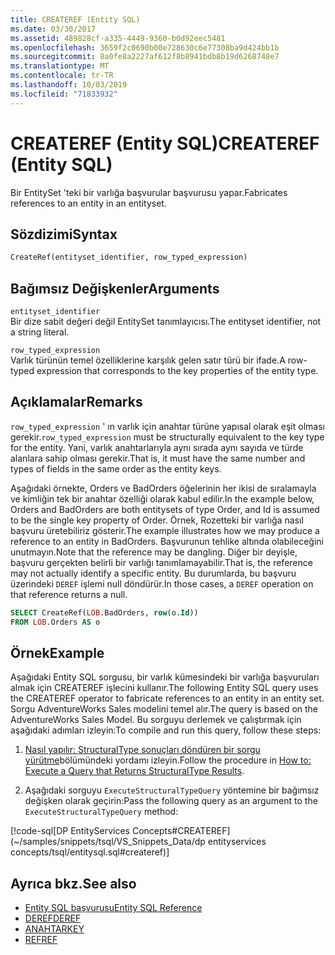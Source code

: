 ```yaml
---
title: CREATEREF (Entity SQL)
ms.date: 03/30/2017
ms.assetid: 489828cf-a335-4449-9360-b0d92eec5481
ms.openlocfilehash: 3659f2c0690b00e728630c6e77308ba9d424bb1b
ms.sourcegitcommit: 8a0fe8a2227af612f8b8941bdb8b19d6268748e7
ms.translationtype: MT
ms.contentlocale: tr-TR
ms.lasthandoff: 10/03/2019
ms.locfileid: "71833932"
---
```

# <a name="createref-entity-sql"></a><span data-ttu-id="6edc5-102">CREATEREF (Entity SQL)</span><span class="sxs-lookup"><span data-stu-id="6edc5-102">CREATEREF (Entity SQL)</span></span>
<span data-ttu-id="6edc5-103">Bir EntitySet 'teki bir varlığa başvurular başvurusu yapar.</span><span class="sxs-lookup"><span data-stu-id="6edc5-103">Fabricates references to an entity in an entityset.</span></span>  
  
## <a name="syntax"></a><span data-ttu-id="6edc5-104">Sözdizimi</span><span class="sxs-lookup"><span data-stu-id="6edc5-104">Syntax</span></span>  
  
```sql  
CreateRef(entityset_identifier, row_typed_expression)  
```  
  
## <a name="arguments"></a><span data-ttu-id="6edc5-105">Bağımsız Değişkenler</span><span class="sxs-lookup"><span data-stu-id="6edc5-105">Arguments</span></span>  
 `entityset_identifier`  
 <span data-ttu-id="6edc5-106">Bir dize sabit değeri değil EntitySet tanımlayıcısı.</span><span class="sxs-lookup"><span data-stu-id="6edc5-106">The entityset identifier, not a string literal.</span></span>  
  
 `row_typed_expression`  
 <span data-ttu-id="6edc5-107">Varlık türünün temel özelliklerine karşılık gelen satır türü bir ifade.</span><span class="sxs-lookup"><span data-stu-id="6edc5-107">A row-typed expression that corresponds to the key properties of the entity type.</span></span>  
  
## <a name="remarks"></a><span data-ttu-id="6edc5-108">Açıklamalar</span><span class="sxs-lookup"><span data-stu-id="6edc5-108">Remarks</span></span>  
 <span data-ttu-id="6edc5-109">`row_typed_expression` ' ın varlık için anahtar türüne yapısal olarak eşit olması gerekir.</span><span class="sxs-lookup"><span data-stu-id="6edc5-109">`row_typed_expression` must be structurally equivalent to the key type for the entity.</span></span> <span data-ttu-id="6edc5-110">Yani, varlık anahtarlarıyla aynı sırada aynı sayıda ve türde alanlara sahip olması gerekir.</span><span class="sxs-lookup"><span data-stu-id="6edc5-110">That is, it must have the same number and types of fields in the same order as the entity keys.</span></span>  
  
 <span data-ttu-id="6edc5-111">Aşağıdaki örnekte, Orders ve BadOrders öğelerinin her ikisi de sıralamayla ve kimliğin tek bir anahtar özelliği olarak kabul edilir.</span><span class="sxs-lookup"><span data-stu-id="6edc5-111">In the example below, Orders and BadOrders are both entitysets of type Order, and Id is assumed to be the single key property of Order.</span></span> <span data-ttu-id="6edc5-112">Örnek, Rozetteki bir varlığa nasıl başvuru üretebiliriz gösterir.</span><span class="sxs-lookup"><span data-stu-id="6edc5-112">The example illustrates how we may produce a reference to an entity in BadOrders.</span></span> <span data-ttu-id="6edc5-113">Başvurunun tehlike altında olabileceğini unutmayın.</span><span class="sxs-lookup"><span data-stu-id="6edc5-113">Note that the reference may be dangling.</span></span>  <span data-ttu-id="6edc5-114">Diğer bir deyişle, başvuru gerçekten belirli bir varlığı tanımlamayabilir.</span><span class="sxs-lookup"><span data-stu-id="6edc5-114">That is, the reference may not actually identify a specific entity.</span></span> <span data-ttu-id="6edc5-115">Bu durumlarda, bu başvuru üzerindeki `DEREF` işlemi null döndürür.</span><span class="sxs-lookup"><span data-stu-id="6edc5-115">In those cases, a `DEREF` operation on that reference returns a null.</span></span>  
  
```sql  
SELECT CreateRef(LOB.BadOrders, row(o.Id))
FROM LOB.Orders AS o
```  
  
## <a name="example"></a><span data-ttu-id="6edc5-116">Örnek</span><span class="sxs-lookup"><span data-stu-id="6edc5-116">Example</span></span>  
 <span data-ttu-id="6edc5-117">Aşağıdaki Entity SQL sorgusu, bir varlık kümesindeki bir varlığa başvuruları almak için CREATEREF işlecini kullanır.</span><span class="sxs-lookup"><span data-stu-id="6edc5-117">The following Entity SQL query uses the CREATEREF operator to fabricate references to an entity in an entity set.</span></span> <span data-ttu-id="6edc5-118">Sorgu AdventureWorks Sales modelini temel alır.</span><span class="sxs-lookup"><span data-stu-id="6edc5-118">The query is based on the AdventureWorks Sales Model.</span></span> <span data-ttu-id="6edc5-119">Bu sorguyu derlemek ve çalıştırmak için aşağıdaki adımları izleyin:</span><span class="sxs-lookup"><span data-stu-id="6edc5-119">To compile and run this query, follow these steps:</span></span>  
  
1. <span data-ttu-id="6edc5-120">[Nasıl yapılır: StructuralType sonuçları döndüren bir sorgu yürütme](../how-to-execute-a-query-that-returns-structuraltype-results.md)bölümündeki yordamı izleyin.</span><span class="sxs-lookup"><span data-stu-id="6edc5-120">Follow the procedure in [How to: Execute a Query that Returns StructuralType Results](../how-to-execute-a-query-that-returns-structuraltype-results.md).</span></span>  
  
2. <span data-ttu-id="6edc5-121">Aşağıdaki sorguyu `ExecuteStructuralTypeQuery` yöntemine bir bağımsız değişken olarak geçirin:</span><span class="sxs-lookup"><span data-stu-id="6edc5-121">Pass the following query as an argument to the `ExecuteStructuralTypeQuery` method:</span></span>  
  
 [!code-sql[DP EntityServices Concepts#CREATEREF](~/samples/snippets/tsql/VS_Snippets_Data/dp entityservices concepts/tsql/entitysql.sql#createref)]  
  
## <a name="see-also"></a><span data-ttu-id="6edc5-122">Ayrıca bkz.</span><span class="sxs-lookup"><span data-stu-id="6edc5-122">See also</span></span>

- [<span data-ttu-id="6edc5-123">Entity SQL başvurusu</span><span class="sxs-lookup"><span data-stu-id="6edc5-123">Entity SQL Reference</span></span>](entity-sql-reference.md)
- [<span data-ttu-id="6edc5-124">DEREF</span><span class="sxs-lookup"><span data-stu-id="6edc5-124">DEREF</span></span>](deref-entity-sql.md)
- [<span data-ttu-id="6edc5-125">ANAHTAR</span><span class="sxs-lookup"><span data-stu-id="6edc5-125">KEY</span></span>](key-entity-sql.md)
- [<span data-ttu-id="6edc5-126">REF</span><span class="sxs-lookup"><span data-stu-id="6edc5-126">REF</span></span>](ref-entity-sql.md)
